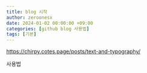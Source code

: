 ```yaml
---
title: blog 시작
author: zeroonesx
date: 2024-01-02 00:00:00 +09:00
categories: [github blog 사용법]
tags: [기본]
---
```


https://chirpy.cotes.page/posts/text-and-typography/

사용법
